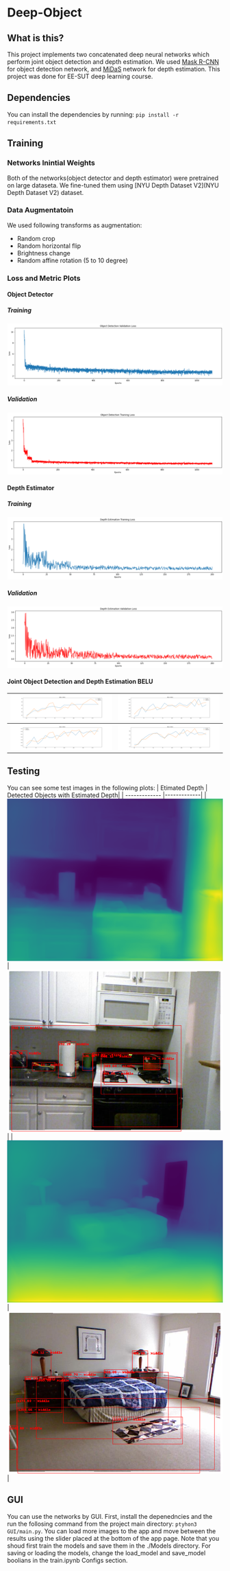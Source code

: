 # Deep-Object
## What is this?
This project implements two concatenated deep neural networks which perform joint object detection and depth estimation.
We used [Mask R-CNN](https://arxiv.org/pdf/1703.06870.pdf) for object detection network, and [MiDaS](https://arxiv.org/abs/1907.01341) network for depth estimation. This project was done for EE-SUT deep learning course.
## Dependencies
You can install the dependencies by running: `pip install -r requirements.txt`

## Training

### Networks Inintial Weights
Both of the networks(object detector and depth estimator) were pretrained on large dataseta. We fine-tuned them using [NYU Depth Dataset V2](NYU Depth Dataset V2) dataset.

### Data Augmentatoin
We used following transforms as augmentation:
- Random crop
- Random horizontal flip
- Brightness change
- Random affine rotation (5 to 10 degree)

### Loss and Metric Plots
#### Object Detector
##### Training
![Training Loss](https://github.com/AminAlam/Deep-Object/blob/main/other_files/loss_OD.png)
##### Validation
![Validation Accuracy](https://github.com/AminAlam/Deep-Object/blob/main/other_files/loss_OD_validation.png)

#### Depth Estimator
##### Training
![Training Loss](https://github.com/AminAlam/Deep-Object/blob/main/other_files/loss_DD.png)
##### Validation
![Validation Accuracy](https://github.com/AminAlam/Deep-Object/blob/main/other_files/loss_DD_validation.png)

#### Joint Object Detection and Depth Estimation BELU
| ![BELU-1](https://github.com/AminAlam/Deep-Object/blob/main/other_files/BELU-1.png) | ![BELU-2](https://github.com/AminAlam/Deep-Object/blob/main/other_files/BELU-2.png) |
| ------------- |-------------|
| ![BELU-3](https://github.com/AminAlam/Deep-Object/blob/main/other_files/BELU-3.png) | ![BELU-4](https://github.com/AminAlam/Deep-Object/blob/main/other_files/BELU-4.png) |

## Testing

You can see some test images in the following plots:
| Etimated Depth  | Detected Objects with Estimated Depth|
| ------------- |-------------|
| ![Img Depth 1](https://github.com/AminAlam/Deep-Object/blob/main/other_files/Final_DD_test_1.png) | ![Img 2](https://github.com/AminAlam/Deep-Object/blob/main/other_files/Final_DO_test_1.png) |
| ![Img Depth 1](https://github.com/AminAlam/Deep-Object/blob/main/other_files/Final_DD_test_7.png) | ![Img Depth 2](https://github.com/AminAlam/Deep-Object/blob/main/other_files/Final_DO_test_7.png) |

## GUI
You can use the networks by GUI. First, install the depenedncies and the run the follosing command from the project main directory:
 `ptyhon3 GUI/main.py`. You can load more images to the app and move between the results using the slider placed at the bottom of the app page. Note that you shoud first train the models and save them in the ./Models directory. For saving or loading the models, change the load_model and save_model boolians in the train.ipynb Configs section.
